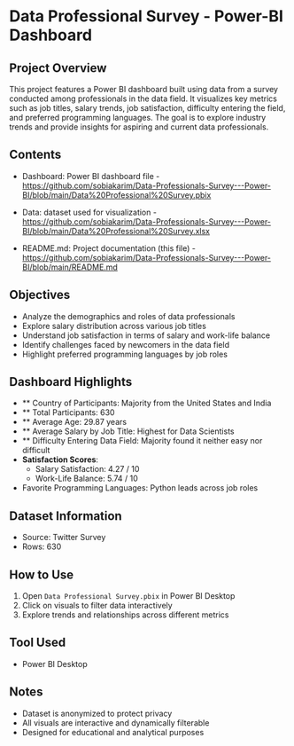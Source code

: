 # Data Professional Survey - Power-BI Dashboard

## Project Overview
This project features a Power BI dashboard built using data from a survey conducted among professionals in the data field. It visualizes key metrics such as job titles, salary trends, job satisfaction, difficulty entering the field, and preferred programming languages. The goal is to explore industry trends and provide insights for aspiring and current data professionals.

## Contents
- Dashboard: Power BI dashboard file - https://github.com/sobiakarim/Data-Professionals-Survey---Power-BI/blob/main/Data%20Professional%20Survey.pbix

- Data: dataset used for visualization - https://github.com/sobiakarim/Data-Professionals-Survey---Power-BI/blob/main/Data%20Professional%20Survey.xlsx

- README.md: Project documentation (this file) - https://github.com/sobiakarim/Data-Professionals-Survey---Power-BI/blob/main/README.md

## Objectives
- Analyze the demographics and roles of data professionals  
- Explore salary distribution across various job titles  
- Understand job satisfaction in terms of salary and work-life balance  
- Identify challenges faced by newcomers in the data field  
- Highlight preferred programming languages by job roles

## Dashboard Highlights
- ** Country of Participants: Majority from the United States and India  
- ** Total Participants: 630  
- ** Average Age: 29.87 years  
- ** Average Salary by Job Title: Highest for Data Scientists  
- ** Difficulty Entering Data Field: Majority found it neither easy nor difficult  
- **Satisfaction Scores**:  
  - Salary Satisfaction: 4.27 / 10  
  - Work-Life Balance: 5.74 / 10  
-  Favorite Programming Languages: Python leads across job roles

## Dataset Information
- Source: Twitter Survey
- Rows: 630

##  How to Use  
1. Open `Data Professional Survey.pbix` in Power BI Desktop  
2. Click on visuals to filter data interactively  
3. Explore trends and relationships across different metrics

## Tool Used
- Power BI Desktop

##  Notes  
- Dataset is anonymized to protect privacy  
- All visuals are interactive and dynamically filterable  
- Designed for educational and analytical purposes  

